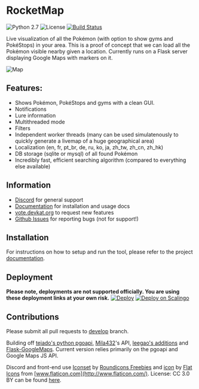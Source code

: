 
# RocketMap

![Python 2.7](https://img.shields.io/badge/python-2.7-blue.svg) ![License](https://img.shields.io/github/license/RocketMap/RocketMap.svg) [![Build Status](https://travis-ci.org/RocketMap/RocketMap.svg?branch=develop)](https://travis-ci.org/RocketMap/RocketMap)

Live visualization of all the Pokémon (with option to show gyms and PokéStops) in your area. This is a proof of concept that we can load all the Pokémon visible nearby given a location. Currently runs on a Flask server displaying Google Maps with markers on it.

![Map](https://github.com/RocketMap/RocketMap/blob/develop/static/RocketMap.png)

## Features:

* Shows Pokémon, PokéStops and gyms with a clean GUI.
* Notifications
* Lure information
* Multithreaded mode
* Filters
* Independent worker threads (many can be used simulatenously to quickly generate a livemap of a huge geographical area)
* Localization (en, fr, pt_br, de, ru, ko, ja, zh_tw, zh_cn, zh_hk)
* DB storage (sqlite or mysql) of all found Pokémon
* Incredibly fast, efficient searching algorithm (compared to everything else available)

## Information
* [Discord](https://discord.gg/rocketmap) for general support
* [Documentation](https://rocketmap.readthedocs.io/) for installation and usage docs
* [vote.devkat.org](http://vote.devkat.org) to request new features
* [Github Issues](https://github.com/RocketMap/RocketMap/issues) for reporting bugs (not for support!)

## Installation

For instructions on how to setup and run the tool, please refer to the project [documentation](https://rocketmap.readthedocs.io).

## Deployment

**Please note, deployments are not supported officially. You are using these deployment links at your own risk.**
[![Deploy](https://raw.githubusercontent.com/RocketMap/PokemonGo-Map-in-Cloud/master/images/deploy-to-jelastic.png)](https://jelastic.com/install-application/?manifest=https://raw.githubusercontent.com/RocketMap/PokemonGo-Map-in-Cloud/master/manifest.jps) [![Deploy on Scalingo](https://cdn.scalingo.com/deploy/button.svg)](https://my.scalingo.com/deploy?source=https://github.com/RocketMap/RocketMap#develop)

## Contributions

Please submit all pull requests to [develop](https://github.com/RocketMap/RocketMap/tree/develop) branch.

Building off [tejado's python pgoapi](https://github.com/tejado/pgoapi), [Mila432](https://github.com/Mila432/Pokemon_Go_API)'s API, [leegao's additions](https://github.com/leegao/pokemongo-api-demo/tree/simulation) and [Flask-GoogleMaps](https://github.com/rochacbruno/Flask-GoogleMaps). Current version relies primarily on the pgoapi and Google Maps JS API.

Discord and front-end use [Iconset](http://www.flaticon.com/packs/packs/pokemon-go/) by [Roundicons Freebies](http://www.flaticon.com/authors/roundicons-freebies/) and [icon](http://www.flaticon.com/free-icon/rocket_178158) by [Flat Icons](http://flat-icons.com/) from [www.flaticon.com](http://www.flaticon.com/). License: CC 3.0 BY can be found [here](http://creativecommons.org/licenses/by/3.0/).
